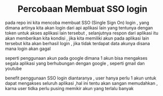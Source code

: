 <h1 style="text-align: center">
	Percobaan Membuat SSO login 
</h1>

<p>pada repo ini kita mencoba membuat SSO (Single Sign On) login , yang dimana artinya kita akan login dari api aplikasi lain yang tentunya dengan token untuk akses aplikasi lain tersebut , selanjutnya respon dari aplikasi itu akan memberikan kita kondisi , jika kita memiliki akun pada aplikasi lain tersebut kita akan berhasil login , jika tidak terdapat data akunya disana mana login akan gagal  </p>

<p>seperti penggunaan akun pada google dimana 1 akun bisa mengakses segala aplikasi yang berhubungan dengan google , seperti gmail dan youtube </p>

<p>benefit penggunaan SSO login diantaranya , user hanya perlu 1 akun untuk dapat mengakses seluruh aplikasi ,hal ini tentu akan sangan memudahkan , karna user tidka perlu pusing memikir akun yang terlalu banyak </p>

